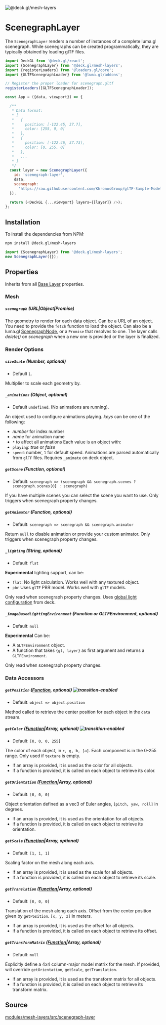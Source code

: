 
<p class="badges">
  <img src="https://img.shields.io/badge/@deck.gl/mesh--layers-lightgrey.svg?style=flat-square" alt="@deck.gl/mesh-layers" />
</p>

# ScenegraphLayer

The `ScenegraphLayer` renders a number of instances of a complete luma.gl scenegraph. While scenegraphs can be created programmatically, they are typically obtained by loading glTF files.

```js
import DeckGL from '@deck.gl/react';
import {ScenegraphLayer} from '@deck.gl/mesh-layers';
import {registerLoaders} from '@loaders.gl/core';
import {GLTFScenegraphLoader} from '@luma.gl/addons';

// Register the proper loader for scenegraph.gltf
registerLoaders([GLTFScenegraphLoader]);

const App = ({data, viewport}) => {

  /**
   * Data format:
   * [
   *   {
   *     position: [-122.45, 37.7],
   *     color: [255, 0, 0]
   *   },
   *   {
   *     position: [-122.46, 37.73],
   *     color: [0, 255, 0]
   *   },
   *   ...
   * ]
   */
  const layer = new ScenegraphLayer({
    id: 'scenegraph-layer',
    data,
    scenegraph:
      'https://raw.githubusercontent.com/KhronosGroup/glTF-Sample-Models/master/2.0/Duck/glTF-Binary/Duck.glb'
  });

  return (<DeckGL {...viewport} layers={[layer]} />);
};
```

## Installation

To install the dependencies from NPM:

```bash
npm install @deck.gl/mesh-layers
```

```js
import {ScenegraphLayer} from '@deck.gl/mesh-layers';
new ScenegraphLayer({});
```


## Properties

Inherits from all [Base Layer](/docs/api-reference/layer.md) properties.


### Mesh

##### `scenegraph` (URL|Object|Promise)

The geometry to render for each data object.
Can be a URL of an object. You need to provide the `fetch` function to load the object.
Can also be a luma.gl [ScenegraphNode](http://uber.github.io/luma.gl/#/documentation/api-reference/), or a `Promise` that resolves to one.
The layer calls _delete()_ on _scenegraph_ when a new one is provided or the layer is finalized.


### Render Options

##### `sizeScale` (Number, optional)

- Default `1`.

Multiplier to scale each geometry by.

##### `_animations` (Object, optional)

- Default `undefined`. (No animations are running).

An object used to configure animations playing. _keys_ can be one of the following:
- _number_ for index number
- _name_ for animation name
- `*` to affect all animations
Each value is an object with:
- `playing`: _true_ or _false_
- `speed`: number, `1` for default speed.
Animations are parsed automatically from `glTF` files. Requires `_animate` on deck object.

##### `getScene` (Function, optional)

- Default: `scenegraph => (scenegraph && scenegraph.scenes ? scenegraph.scenes[0] : scenegraph)`

If you have multiple scenes you can select the scene you want to use.
Only triggers when scenegraph property changes.

##### `getAnimator` (Function, optional)

- Default: `scenegraph => scenegraph && scenegraph.animator`

Return `null` to disable animation or provide your custom animator.
Only triggers when scenegraph property changes.

##### `_lighting` (String, optional)

- Default: `flat`

**Experimental** lighting support, can be:
- `flat`: No light calculation. Works well with any textured object.
- `pbr` Uses `glTF` PBR model. Works well with `glTF` models.

Only read when scenegraph property changes.
Uses [global light configuration](/docs/developer-guide/using-lighting.md) from deck.

##### `_imageBasedLightingEnvironment` (Function or GLTFEnvironment, optional)

- Default: `null`

**Experimental** Can be:
- A `GLTFEnvironment` object.
- A function that takes `{gl, layer}` as first argument and returns a `GLTFEnvironment`.

Only read when scenegraph property changes.

### Data Accessors


##### `getPosition` ([Function](/docs/developer-guide/using-layers.md#accessors), optional) ![transition-enabled](https://img.shields.io/badge/transition-enabled-green.svg?style=flat-square")

- Default: `object => object.position`

Method called to retrieve the center position for each object in the `data` stream.


##### `getColor` ([Function](/docs/developer-guide/using-layers.md#accessors)|Array, optional) ![transition-enabled](https://img.shields.io/badge/transition-enabled-green.svg?style=flat-square")

- Default: `[0, 0, 0, 255]`

The color of each object, in `r, g, b, [a]`. Each component is in the 0-255 range. Only used if `texture` is empty.

* If an array is provided, it is used as the color for all objects.
* If a function is provided, it is called on each object to retrieve its color.

##### `getOrientation` ([Function](/docs/developer-guide/using-layers.md#accessors)|Array, optional)

- Default: `[0, 0, 0]`

Object orientation defined as a vec3 of Euler angles, `[pitch, yaw, roll]` in degrees.

* If an array is provided, it is used as the orientation for all objects.
* If a function is provided, it is called on each object to retrieve its orientation.

##### `getScale` ([Function](/docs/developer-guide/using-layers.md#accessors)|Array, optional)

- Default: `[1, 1, 1]`

Scaling factor on the mesh along each axis.

* If an array is provided, it is used as the scale for all objects.
* If a function is provided, it is called on each object to retrieve its scale.

##### `getTranslation` ([Function](/docs/developer-guide/using-layers.md#accessors)|Array, optional)

- Default: `[0, 0, 0]`

Translation of the mesh along each axis. Offset from the center position given by `getPosition`. `[x, y, z]` in meters.

* If an array is provided, it is used as the offset for all objects.
* If a function is provided, it is called on each object to retrieve its offset.

##### `getTransformMatrix` ([Function](/docs/developer-guide/using-layers.md#accessors)|Array, optional)

- Default: `null`

Explicitly define a 4x4 column-major model matrix for the mesh. If provided, will override
`getOrientation`, `getScale`, `getTranslation`.

* If an array is provided, it is used as the transform matrix for all objects.
* If a function is provided, it is called on each object to retrieve its transform matrix.

## Source

[modules/mesh-layers/src/scenegraph-layer](https://github.com/uber/deck.gl/tree/7.2-release/modules/mesh-layers/src/scenegraph-layer)
